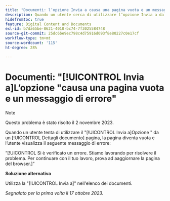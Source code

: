 ```yaml
---
title: "Documenti: l’opzione Invia a causa una pagina vuota e un messaggio di errore"
description: Quando un utente cerca di utilizzare l’opzione Invia a da una pagina Dettagli documento, la pagina diventa vuota e viene visualizzato un messaggio di errore.
hidefromtoc: true
feature: Digital Content and Documents
exl-id: b7da65be-8621-4010-bc74-7f3025584748
source-git-commit: 25dc6be9ec798c4d75916d093f8e80227c0e17cf
workflow-type: tm+mt
source-wordcount: '115'
ht-degree: 28%

---
```


# Documenti: &quot;[!UICONTROL Invia a]L’opzione &quot;causa una pagina vuota e un messaggio di errore&quot;

>[!NOTE]
>
>Questo problema è stato risolto il 2 novembre 2023.

Quando un utente tenta di utilizzare il &quot;[!UICONTROL Invia a]Opzione &quot; da un [!UICONTROL Dettagli documento] pagina, la pagina diventa vuota e l’utente visualizza il seguente messaggio di errore:

“[!UICONTROL Si è verificato un errore. Stiamo lavorando per risolvere il problema. Per continuare con il tuo lavoro, prova ad aaggiornare la pagina del browser.]”

**Soluzione alternativa**

Utilizza la &quot;[!UICONTROL Invia a]&quot; nell&#39;elenco dei documenti.

_Segnalato per la prima volta il 17 ottobre 2023._
